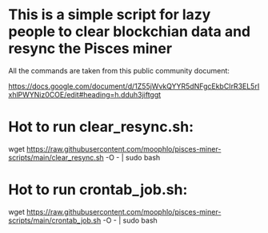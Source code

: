 # This is a simple script for lazy people to clear blockchian data and resync the Pisces miner

All the commands are taken from this public community document:

https://docs.google.com/document/d/1Z55jWvkQYYR5dNFgcEkbCIrR3EL5rIxhlPWYNiz0COE/edit#heading=h.dduh3jiftggt


# Hot to run clear_resync.sh:


wget https://raw.githubusercontent.com/moophlo/pisces-miner-scripts/main/clear_resync.sh -O - | sudo bash

# Hot to run crontab_job.sh:


wget https://raw.githubusercontent.com/moophlo/pisces-miner-scripts/main/crontab_job.sh -O - | sudo bash



